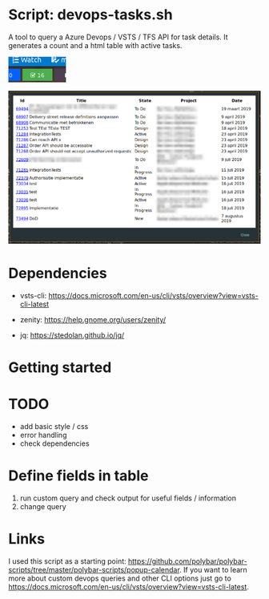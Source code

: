 # Script: devops-tasks.sh

A tool to query a Azure Devops / VSTS / TFS API for task details. It generates a count and a html table with active tasks.

![polybar](screenshots/polybar.png)

![zenity](screenshots/zenity.png)

# Dependencies

* vsts-cli: https://docs.microsoft.com/en-us/cli/vsts/overview?view=vsts-cli-latest

* zenity: https://help.gnome.org/users/zenity/

* jq: https://stedolan.github.io/jq/

# Getting started

# TODO

- add basic style / css
- error handling
- check dependencies

# Define fields in table

1. run custom query and check output for useful fields / information
2. change query

# Links

I used this script as a starting point: https://github.com/polybar/polybar-scripts/tree/master/polybar-scripts/popup-calendar. If you want to learn more about custom devops queries and other CLI options just go to https://docs.microsoft.com/en-us/cli/vsts/overview?view=vsts-cli-latest.

